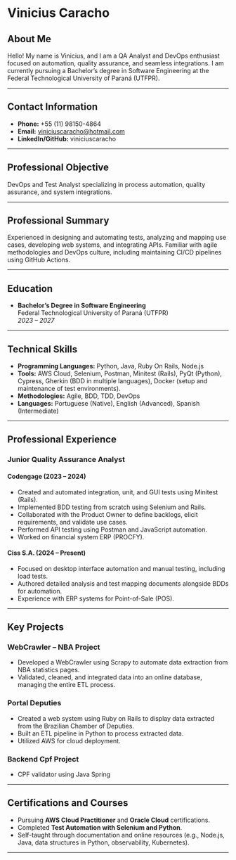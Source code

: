 # Vinicius Caracho

## About Me

Hello! My name is Vinicius, and I am a QA Analyst and DevOps enthusiast focused on automation, quality assurance, and seamless integrations. I am currently pursuing a Bachelor’s degree in Software Engineering at the Federal Technological University of Paraná (UTFPR).

---

## Contact Information

- **Phone:** +55 (11) 98150-4864  
- **Email:** [viniciuscaracho@hotmail.com](mailto:viniciuscaracho@hotmail.com)  
- **LinkedIn/GitHub:** viniciuscaracho  

---

## Professional Objective

DevOps and Test Analyst specializing in process automation, quality assurance, and system integrations.

---

## Professional Summary

Experienced in designing and automating tests, analyzing and mapping use cases, developing web systems, and integrating APIs. Familiar with agile methodologies and DevOps culture, including maintaining CI/CD pipelines using GitHub Actions.

---

## Education

- **Bachelor’s Degree in Software Engineering**  
  Federal Technological University of Paraná (UTFPR)  
  *2023 – 2027*

---

## Technical Skills

- **Programming Languages:** Python, Java, Ruby On Rails, Node.js  
- **Tools:** AWS Cloud, Selenium, Postman, Minitest (Rails), PyQt (Python), Cypress, Gherkin (BDD in multiple languages), Docker (setup and maintenance of test environments).  
- **Methodologies:** Agile, BDD, TDD, DevOps  
- **Languages:** Portuguese (Native), English (Advanced), Spanish (Intermediate)

---

## Professional Experience

### **Junior Quality Assurance Analyst**

#### **Codengage** (2023 – 2024)
- Created and automated integration, unit, and GUI tests using Minitest (Rails).
- Implemented BDD testing from scratch using Selenium and Rails.
- Collaborated with the Product Owner to define backlogs, elicit requirements, and validate use cases.
- Performed API testing using Postman and JavaScript automation.
- Worked on financial system ERP (PROCFY).

#### **Ciss S.A.** (2024 – Present)
- Focused on desktop interface automation and manual testing, including load tests.
- Authored detailed analysis and test mapping documents alongside BDDs for automation.
- Experience with ERP systems for Point-of-Sale (POS).

---

## Key Projects

### **WebCrawler – NBA Project**
- Developed a WebCrawler using Scrapy to automate data extraction from NBA statistics pages.
- Validated, cleaned, and integrated data into an online database, managing the entire ETL process.

### **Portal Deputies**
- Created a web system using Ruby on Rails to display data extracted from the Brazilian Chamber of Deputies.
- Built an ETL pipeline in Python to process extracted data.
- Utilized AWS for cloud deployment.

### **Backend Cpf Project**
- CPF validator using Java Spring
---

## Certifications and Courses

- Pursuing **AWS Cloud Practitioner** and **Oracle Cloud** certifications.
- Completed **Test Automation with Selenium and Python**.
- Self-taught through documentation and online resources (e.g., Node.js, Java, data structures in Python, observability, Kubernetes).

---

